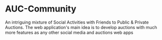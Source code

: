 # AUC-Community
An intriguing mixture of Social Activities with Friends to Public &amp; Private Auctions. The web application's main idea is to develop auctions with much more features as any other social media and auctions web apps
